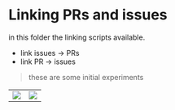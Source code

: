 # Linking PRs and issues
in this folder the linking scripts available.
- link issues -> PRs
- link PR -> issues

> these are some initial experiments

<table width="100%">
  <tr>
    <td align="left">
      <a href="../EDA/readme.md"><img src="https://img.shields.io/badge/Previous-blue?style=for-the-badge"></a>
    </td>
    <td align="right">
      <a href="../keyword-linking/readme.md"><img src="https://img.shields.io/badge/Next-green?style=for-the-badge"></a>
    </td>
  </tr>
</table>